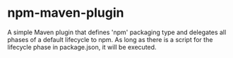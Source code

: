 # npm-maven-plugin
A simple Maven plugin that defines 'npm' packaging type and delegates all phases of a default lifecycle to npm. As long as there is a script for the lifecycle phase in package.json, it will be executed.
